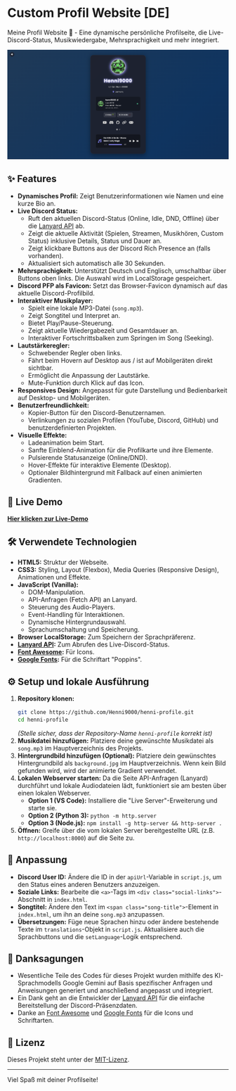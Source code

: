 # Custom Profil Website [DE]

Meine Profil Website 🚀 - Eine dynamische persönliche Profilseite, die Live-Discord-Status, Musikwiedergabe, Mehrsprachigkeit und mehr integriert.

![Vorschau der Website](preview.png)
<!-- Ersetze preview.png mit dem tatsächlichen Namen deines Screenshots/GIFs -->

## ✨ Features

*   **Dynamisches Profil:** Zeigt Benutzerinformationen wie Namen und eine kurze Bio an.
*   **Live Discord Status:**
    *   Ruft den aktuellen Discord-Status (Online, Idle, DND, Offline) über die [Lanyard API](https://lanyard.rest/) ab.
    *   Zeigt die aktuelle Aktivität (Spielen, Streamen, Musikhören, Custom Status) inklusive Details, Status und Dauer an.
    *   Zeigt klickbare Buttons aus der Discord Rich Presence an (falls vorhanden).
    *   Aktualisiert sich automatisch alle 30 Sekunden.
*   **Mehrsprachigkeit:** Unterstützt Deutsch und Englisch, umschaltbar über Buttons oben links. Die Auswahl wird im LocalStorage gespeichert.
*   **Discord PFP als Favicon:** Setzt das Browser-Favicon dynamisch auf das aktuelle Discord-Profilbild.
*   **Interaktiver Musikplayer:**
    *   Spielt eine lokale MP3-Datei (`song.mp3`).
    *   Zeigt Songtitel und Interpret an.
    *   Bietet Play/Pause-Steuerung.
    *   Zeigt aktuelle Wiedergabezeit und Gesamtdauer an.
    *   Interaktiver Fortschrittsbalken zum Springen im Song (Seeking).
*   **Lautstärkeregler:**
    *   Schwebender Regler oben links.
    *   Fährt beim Hovern auf Desktop aus / ist auf Mobilgeräten direkt sichtbar.
    *   Ermöglicht die Anpassung der Lautstärke.
    *   Mute-Funktion durch Klick auf das Icon.
*   **Responsives Design:** Angepasst für gute Darstellung und Bedienbarkeit auf Desktop- und Mobilgeräten.
*   **Benutzerfreundlichkeit:**
    *   Kopier-Button für den Discord-Benutzernamen.
    *   Verlinkungen zu sozialen Profilen (YouTube, Discord, GitHub) und benutzerdefinierten Projekten.
*   **Visuelle Effekte:**
    *   Ladeanimation beim Start.
    *   Sanfte Einblend-Animation für die Profilkarte und ihre Elemente.
    *   Pulsierende Statusanzeige (Online/DND).
    *   Hover-Effekte für interaktive Elemente (Desktop).
    *   Optionaler Bildhintergrund mit Fallback auf einen animierten Gradienten.

## 🚀 Live Demo

[**Hier klicken zur Live-Demo**](https://henni9000-profile.netlify.app/)
<!-- Stelle sicher, dass der Link korrekt ist -->

## 🛠️ Verwendete Technologien

*   **HTML5:** Struktur der Webseite.
*   **CSS3:** Styling, Layout (Flexbox), Media Queries (Responsive Design), Animationen und Effekte.
*   **JavaScript (Vanilla):**
    *   DOM-Manipulation.
    *   API-Anfragen (Fetch API) an Lanyard.
    *   Steuerung des Audio-Players.
    *   Event-Handling für Interaktionen.
    *   Dynamische Hintergrundauswahl.
    *   Sprachumschaltung und Speicherung.
*   **Browser LocalStorage:** Zum Speichern der Sprachpräferenz.
*   **[Lanyard API](https://lanyard.rest/):** Zum Abrufen des Live-Discord-Status.
*   **[Font Awesome](https://fontawesome.com/):** Für Icons.
*   **[Google Fonts](https://fonts.google.com/):** Für die Schriftart "Poppins".

## ⚙️ Setup und lokale Ausführung

1.  **Repository klonen:**
    ```bash
    git clone https://github.com/Henni9000/henni-profile.git
    cd henni-profile
    ```
    *(Stelle sicher, dass der Repository-Name `henni-profile` korrekt ist)*
2.  **Musikdatei hinzufügen:** Platziere deine gewünschte Musikdatei als `song.mp3` im Hauptverzeichnis des Projekts.
3.  **Hintergrundbild hinzufügen (Optional):** Platziere dein gewünschtes Hintergrundbild als `background.jpg` im Hauptverzeichnis. Wenn kein Bild gefunden wird, wird der animierte Gradient verwendet.
4.  **Lokalen Webserver starten:** Da die Seite API-Anfragen (Lanyard) durchführt und lokale Audiodateien lädt, funktioniert sie am besten über einen lokalen Webserver.
    *   **Option 1 (VS Code):** Installiere die "Live Server"-Erweiterung und starte sie.
    *   **Option 2 (Python 3):** `python -m http.server`
    *   **Option 3 (Node.js):** `npm install -g http-server && http-server .`
5.  **Öffnen:** Greife über die vom lokalen Server bereitgestellte URL (z.B. `http://localhost:8000`) auf die Seite zu.

## 🔧 Anpassung

*   **Discord User ID:** Ändere die ID in der `apiUrl`-Variable in `script.js`, um den Status eines anderen Benutzers anzuzeigen.
*   **Soziale Links:** Bearbeite die `<a>`-Tags im `<div class="social-links">`-Abschnitt in `index.html`.
*   **Songtitel:** Ändere den Text im `<span class="song-title">`-Element in `index.html`, um ihn an deine `song.mp3` anzupassen.
*   **Übersetzungen:** Füge neue Sprachen hinzu oder ändere bestehende Texte im `translations`-Objekt in `script.js`. Aktualisiere auch die Sprachbuttons und die `setLanguage`-Logik entsprechend.

## 🙏 Danksagungen

*   Wesentliche Teile des Codes für dieses Projekt wurden mithilfe des KI-Sprachmodells Google Gemini auf Basis spezifischer Anfragen und Anweisungen generiert und anschließend angepasst und integriert.
*   Ein Dank geht an die Entwickler der [Lanyard API](https://lanyard.rest/) für die einfache Bereitstellung der Discord-Präsenzdaten.
*   Danke an [Font Awesome](https://fontawesome.com/) und [Google Fonts](https://fonts.google.com/) für die Icons und Schriftarten.

## 📄 Lizenz

Dieses Projekt steht unter der [MIT-Lizenz](LICENSE).

---

Viel Spaß mit deiner Profilseite!
